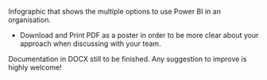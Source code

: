 Infographic that shows the multiple options to use Power BI in an organisation.

- Download and Print PDF as a poster in order to be more clear about your approach when discussing with your team.

Documentation in DOCX still to be finished.
Any suggestion to improve is highly welcome!
